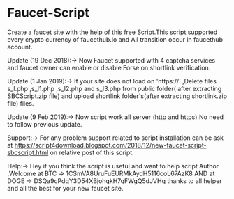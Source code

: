 # Faucet-Script
Create a faucet site with the help of this free Script.This script supported every crypto currency of faucethub.io and All transition occur in faucethub account.

Update (19 Dec 2018):->
Now Faucet supported with 4 captcha services and faucet owner can enable or disable Forse on shortlink verification.

Update (1 Jan 2019):->
If your site does not load on 'https://' ,Delete files s_l.php ,s_l1.php ,s_l2.php and s_l3.php from public folder( after extracting SBCScript.zip file) and upload shortlink folder's(after extracting shortlink.zip file)  files.

Update (9 Feb 2019):->
Now script work all server (http and https).No need to follow previous update.

Support:->
 For any problem support related to script installation can be ask at https://script4download.blogspot.com/2018/12/new-faucet-script-sbcscript.html on relative post of this script.
 
 Help:->
 Hey if you think the script is useful and want to help script Author ,Welcome at BTC => 1CSmVA8UruFuEURMkAydH5116coL67AzK8
AND at DOGE => DSQa9cPdqY3D54XBjohqkH7qFWgQ5dJVHq
thanks to all helper and all the best for your new faucet site.
